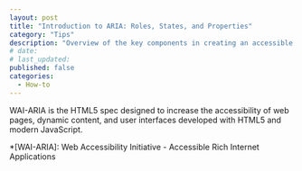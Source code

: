 ```yaml
---
layout: post
title: "Introduction to ARIA: Roles, States, and Properties"
category: "Tips"
description: "Overview of the key components in creating an accessible internet application or webpage."
# date:
# last_updated:
published: false
categories:
  - How-to
---
```


WAI-ARIA is the HTML5 spec designed to increase the accessibility of web pages, dynamic content, and user interfaces developed with HTML5 and modern JavaScript.

*[WAI-ARIA]: Web Accessibility Initiative - Accessible Rich Internet Applications
